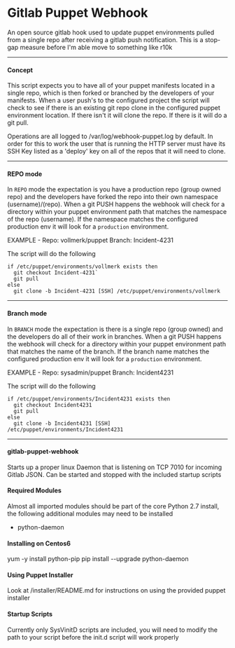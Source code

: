 Gitlab Puppet Webhook
=======

An open source gitlab hook used to update puppet environments pulled from a
single repo after receiving a gitlab push notification. This is a stop-gap
measure before I'm able move to something like r10k

---
#### Concept
This script expects you to have all of your puppet manifests located in a single
repo, which is then forked or branched by the developers of your manifests. 
When a user push's to the configured project the script will check to see if 
there is an existing git repo clone in the configured puppet environment 
location. If there isn't it will clone the repo. If there is it will do a git pull. 

Operations are all logged to /var/log/webhook-puppet.log by default. In order for
this to work the user that is running the HTTP server must have its SSH Key listed
as a 'deploy' key on all of the repos that it will need to clone. 

---
#### REPO mode
In `REPO` mode the expectation is you have a production repo (group owned repo) and
the developers have forked the repo into their own namespace (username)/(repo). When
a git PUSH happens the webhook will check for a directory within your puppet environment
path that matches the namespace of the repo (username). If the namespace matches the 
configured production env it will look for a `production` environment. 

EXAMPLE - Repo: vollmerk/puppet Branch: Incident-4231

The script will do the following

```
if /etc/puppet/environments/vollmerk exists then
  git checkout Incident-4231`
  git pull
else
  git clone -b Incident-4231 [SSH] /etc/puppet/environments/vollmerk
```

---
#### Branch mode
In `BRANCH` mode the expectation is there is a single repo (group owned) and
the developers do all of their work in branches. When a git PUSH happens the webhook
will check for a directory within your puppet environment path that matches the
name of the branch. If the branch name matches the configured production env it will look for 
a `production` environment. 

EXAMPLE - Repo: sysadmin/puppet Branch: Incident4231

The script will do the following

```
if /etc/puppet/environments/Incident4231 exists then
  git checkout Incident4231
  git pull
else
  git clone -b Incident4231 [SSH] /etc/puppet/environments/Incident4231
```

---
#### gitlab-puppet-webhook
  Starts up a proper linux Daemon that is listening on TCP 7010 for incoming
  Gitlab JSON. Can be started and stopped with the included startup scripts

#### Required Modules
  Almost all imported modules should be part of the core Python 2.7 install, the following additional modules
  may need to be installed

 * python-daemon


#### Installing on Centos6

  yum -y install python-pip
  pip install --upgrade python-daemon

#### Using Puppet Installer

  Look at /installer/README.md for instructions on using the provided puppet installer

#### Startup Scripts
  Currently only SysVinitD scripts are included, you will need to modify the path to your script
  before the init.d script will work properly
